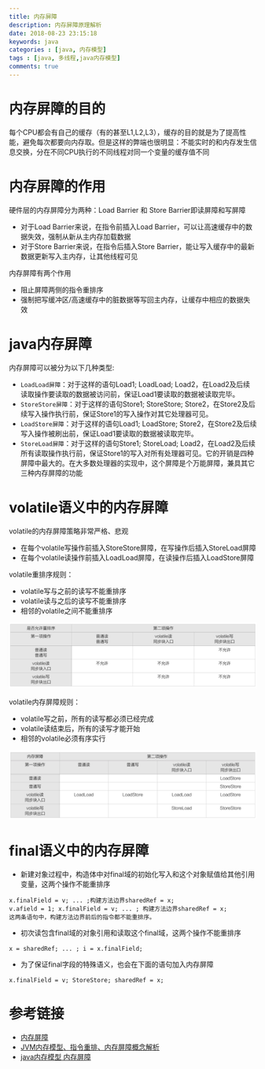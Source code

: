 ```yaml
---
title: 内存屏障
description: 内存屏障原理解析
date: 2018-08-23 23:15:18
keywords: java
categories : [java, 内存模型]
tags : [java, 多线程,java内存模型]
comments: true
---
```


# 内存屏障的目的

每个CPU都会有自己的缓存（有的甚至L1,L2,L3），缓存的目的就是为了提高性能，避免每次都要向内存取。但是这样的弊端也很明显：不能实时的和内存发生信息交换，分在不同CPU执行的不同线程对同一个变量的缓存值不同

# 内存屏障的作用

硬件层的内存屏障分为两种：Load Barrier 和 Store Barrier即读屏障和写屏障

- 对于Load Barrier来说，在指令前插入Load Barrier，可以让高速缓存中的数据失效，强制从新从主内存加载数据
- 对于Store Barrier来说，在指令后插入Store Barrier，能让写入缓存中的最新数据更新写入主内存，让其他线程可见

内存屏障有两个作用

- 阻止屏障两侧的指令重排序
- 强制把写缓冲区/高速缓存中的脏数据等写回主内存，让缓存中相应的数据失效

# java内存屏障

内存屏障可以被分为以下几种类型:

- `LoadLoad屏障`：对于这样的语句Load1; LoadLoad; Load2，在Load2及后续读取操作要读取的数据被访问前，保证Load1要读取的数据被读取完毕。
- `StoreStore屏障`：对于这样的语句Store1; StoreStore; Store2，在Store2及后续写入操作执行前，保证Store1的写入操作对其它处理器可见。
- `LoadStore屏障`：对于这样的语句Load1; LoadStore; Store2，在Store2及后续写入操作被刷出前，保证Load1要读取的数据被读取完毕。
- `StoreLoad屏障`：对于这样的语句Store1; StoreLoad; Load2，在Load2及后续所有读取操作执行前，保证Store1的写入对所有处理器可见。它的开销是四种屏障中最大的。在大多数处理器的实现中，这个屏障是个万能屏障，兼具其它三种内存屏障的功能

# volatile语义中的内存屏障

volatile的内存屏障策略非常严格、悲观

- 在每个volatile写操作前插入StoreStore屏障，在写操作后插入StoreLoad屏障
- 在每个volatile读操作前插入LoadLoad屏障，在读操作后插入LoadStore屏障

volatile重排序规则：

- volatile写与之前的读写不能重排序
- volatile读与之后的读写不能重排序
- 相邻的volatile之间不能重排序

<img src="/images/reordering-table.png">

volatile内存屏障规则：

- volatile写之前，所有的读写都必须已经完成
- volatile读结束后，所有的读写才能开始
- 相邻的volatile必须有序实行

<img src="/images/fences-table.png">

# final语义中的内存屏障

- 新建对象过程中，构造体中对final域的初始化写入和这个对象赋值给其他引用变量，这两个操作不能重排序
```
x.finalField = v; ... ;构建方法边界sharedRef = x;
v.afield = 1; x.finalField = v; ... ; 构建方法边界sharedRef = x;
这两条语句中，构建方法边界前后的指令都不能重排序。
```
- 初次读包含final域的对象引用和读取这个final域，这两个操作不能重排序
```
x = sharedRef; ... ; i = x.finalField;
```
- 为了保证final字段的特殊语义，也会在下面的语句加入内存屏障
```
x.finalField = v; StoreStore; sharedRef = x;
```

# 参考链接

- [内存屏障](https://www.jianshu.com/p/2ab5e3d7e510)
- [JVM内存模型、指令重排、内存屏障概念解析](https://www.cnblogs.com/chenyangyao/p/5269622.html)
- [java内存模型 内存屏障](https://blog.csdn.net/coslay/article/details/41955899)
